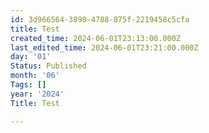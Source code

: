```yaml
---
id: 3d966564-3898-4788-875f-2219458c5cfa
title: Test
created_time: 2024-06-01T23:13:00.000Z
last_edited_time: 2024-06-01T23:21:00.000Z
day: '01'
Status: Published
month: '06'
Tags: []
year: '2024'
Title: Test

---
```

